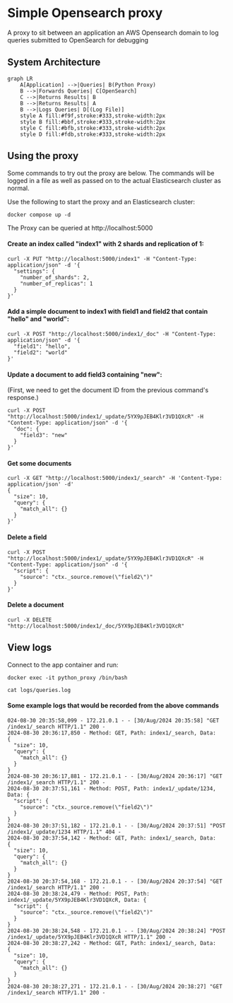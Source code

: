 # Simple Opensearch proxy
A proxy to sit between an application an AWS Opensearch domain to log queries submitted to OpenSearch for debugging

## System Architecture

```mermaid
graph LR
    A[Application] -->|Queries| B(Python Proxy)
    B -->|Forwards Queries| C[OpenSearch]
    C -->|Returns Results| B
    B -->|Returns Results| A
    B -->|Logs Queries| D[(Log File)]
    style A fill:#f9f,stroke:#333,stroke-width:2px
    style B fill:#bbf,stroke:#333,stroke-width:2px
    style C fill:#bfb,stroke:#333,stroke-width:2px
    style D fill:#fdb,stroke:#333,stroke-width:2px
```

## Using the proxy

Some commands to try out the proxy are below. The commands will be logged in a file as well as passed on to the actual Elasticsearch cluster as normal.

Use the following to start the proxy and an Elasticsearch cluster:

```
docker compose up -d
```

The Proxy can be queried at http://localhost:5000

#### Create an index called "index1" with 2 shards and replication of 1:

```
curl -X PUT "http://localhost:5000/index1" -H "Content-Type: application/json" -d '{
  "settings": {
    "number_of_shards": 2,
    "number_of_replicas": 1
  }
}'
```

#### Add a simple document to index1 with field1 and field2 that contain "hello" and "world":

```
curl -X POST "http://localhost:5000/index1/_doc" -H "Content-Type: application/json" -d '{
  "field1": "hello",
  "field2": "world"
}'
```

#### Update a document to add field3 containing "new":

(First, we need to get the document ID from the previous command's response.)

```
curl -X POST "http://localhost:5000/index1/_update/5YX9pJEB4Klr3VD1QXcR" -H "Content-Type: application/json" -d '{
  "doc": {
    "field3": "new"
  }
}'
```

#### Get some documents

```
curl -X GET "http://localhost:5000/index1/_search" -H 'Content-Type: application/json' -d'
{
  "size": 10,
  "query": {
    "match_all": {}
  }
}'
```

#### Delete a field

```
curl -X POST "http://localhost:5000/index1/_update/5YX9pJEB4Klr3VD1QXcR" -H "Content-Type: application/json" -d '{
  "script": {
    "source": "ctx._source.remove(\"field2\")"
  }
}'
```

#### Delete a document

```
curl -X DELETE "http://localhost:5000/index1/_doc/5YX9pJEB4Klr3VD1QXcR"
```

## View logs

Connect to the app container and run:

```
docker exec -it python_proxy /bin/bash

cat logs/queries.log
```

#### Some example logs that would be recorded from the above commands

```
024-08-30 20:35:58,099 - 172.21.0.1 - - [30/Aug/2024 20:35:58] "GET /index1/_search HTTP/1.1" 200 -
2024-08-30 20:36:17,850 - Method: GET, Path: index1/_search, Data:
{
  "size": 10,
  "query": {
    "match_all": {}
  }
}
2024-08-30 20:36:17,881 - 172.21.0.1 - - [30/Aug/2024 20:36:17] "GET /index1/_search HTTP/1.1" 200 -
2024-08-30 20:37:51,161 - Method: POST, Path: index1/_update/1234, Data: {
  "script": {
    "source": "ctx._source.remove(\"field2\")"
  }
}
2024-08-30 20:37:51,182 - 172.21.0.1 - - [30/Aug/2024 20:37:51] "POST /index1/_update/1234 HTTP/1.1" 404 -
2024-08-30 20:37:54,142 - Method: GET, Path: index1/_search, Data:
{
  "size": 10,
  "query": {
    "match_all": {}
  }
}
2024-08-30 20:37:54,168 - 172.21.0.1 - - [30/Aug/2024 20:37:54] "GET /index1/_search HTTP/1.1" 200 -
2024-08-30 20:38:24,479 - Method: POST, Path: index1/_update/5YX9pJEB4Klr3VD1QXcR, Data: {
  "script": {
    "source": "ctx._source.remove(\"field2\")"
  }
}
2024-08-30 20:38:24,548 - 172.21.0.1 - - [30/Aug/2024 20:38:24] "POST /index1/_update/5YX9pJEB4Klr3VD1QXcR HTTP/1.1" 200 -
2024-08-30 20:38:27,242 - Method: GET, Path: index1/_search, Data:
{
  "size": 10,
  "query": {
    "match_all": {}
  }
}
2024-08-30 20:38:27,271 - 172.21.0.1 - - [30/Aug/2024 20:38:27] "GET /index1/_search HTTP/1.1" 200 -
```